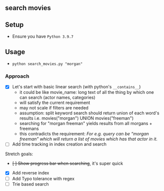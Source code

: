 ## search movies

## Setup
- Ensure you have `Python 3.9.7`

## Usage
- `python search_movies.py "morgan"`

### Approach
- [x] Let's start with basic linear search (with python's `__contains__`)
    - it could be like movie_name: long text of all the thing by which one can search (actor names, categories)
    - will satisfy the current requirement
    - may not scale if filters are needed
    - assumption: split keyword search should return union of each word's results i.e. movies("morgan") UNION movies("freeman")
    - searching for "morgan freeman" yields results from all morgans + freemans
    - this contradicts the requirement: _For e.g. query can be “morgan freeman” which will return a list of movies which has that actor in it._
- [ ] Add time tracking in index creation and search

Stretch goals:
- ~~[ ] Show progress bar when searching~~, it's super quick
- [x] Add reverse index 
- [ ] Add Typo tolerance with regex
- [ ] Trie based search